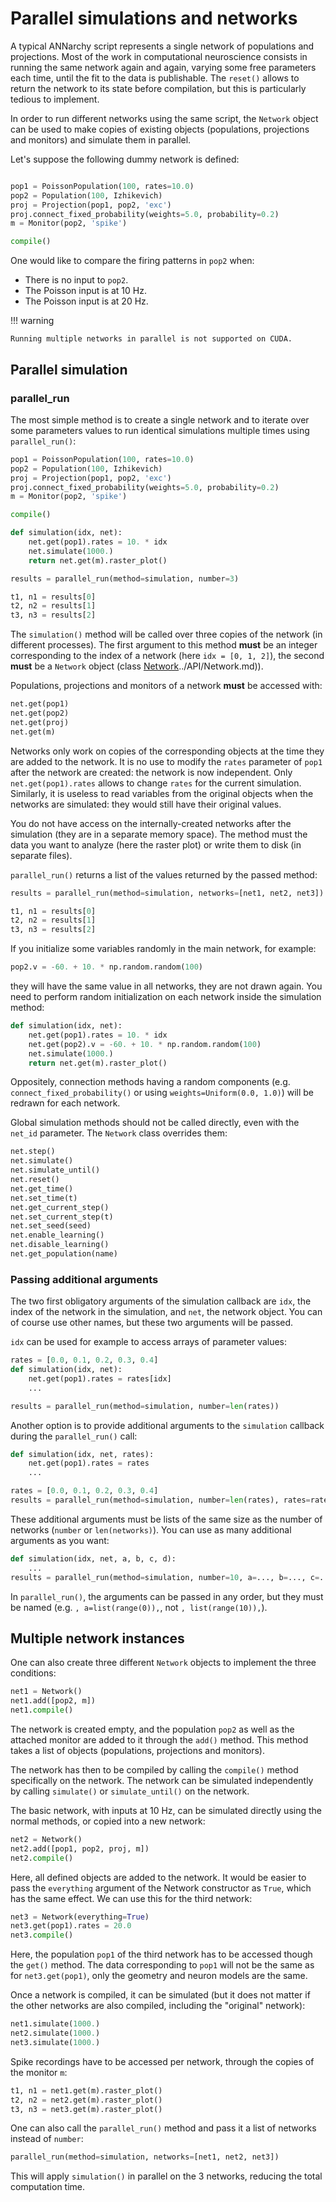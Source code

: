 # Parallel simulations and networks

A typical ANNarchy script represents a single network of populations and
projections. Most of the work in computational neuroscience consists in
running the same network again and again, varying some free parameters
each time, until the fit to the data is publishable. The `reset()`
allows to return the network to its state before compilation, but this
is particularly tedious to implement.

In order to run different networks using the same script, the `Network`
object can be used to make copies of existing objects (populations,
projections and monitors) and simulate them in parallel.

Let's suppose the following dummy network is defined:

```python

pop1 = PoissonPopulation(100, rates=10.0)
pop2 = Population(100, Izhikevich)
proj = Projection(pop1, pop2, 'exc')
proj.connect_fixed_probability(weights=5.0, probability=0.2)
m = Monitor(pop2, 'spike')

compile()
```

One would like to compare the firing patterns in `pop2` when:

-   There is no input to `pop2`.
-   The Poisson input is at 10 Hz.
-   The Poisson input is at 20 Hz.

!!! warning

    Running multiple networks in parallel is not supported on CUDA.


## Parallel simulation

### parallel_run

The most simple method is to create a single network and to iterate over
some parameters values to run identical simulations multiple times using
`parallel_run()`:

```python
pop1 = PoissonPopulation(100, rates=10.0)
pop2 = Population(100, Izhikevich)
proj = Projection(pop1, pop2, 'exc')
proj.connect_fixed_probability(weights=5.0, probability=0.2)
m = Monitor(pop2, 'spike')

compile()

def simulation(idx, net):
    net.get(pop1).rates = 10. * idx
    net.simulate(1000.)
    return net.get(m).raster_plot()

results = parallel_run(method=simulation, number=3)

t1, n1 = results[0]
t2, n2 = results[1]
t3, n3 = results[2]
```

The `simulation()` method will be called over three copies of the
network (in different processes). The first argument to this method
**must** be an integer corresponding to the index of a network (here
`idx = [0, 1, 2]`), the second **must** be a `Network` object (class
[Network]()../API/Network.md)).

Populations, projections and monitors of a network **must** be accessed
with:

```python
net.get(pop1)
net.get(pop2)
net.get(proj)
net.get(m)
```

Networks only work on copies of the corresponding objects at the time
they are added to the network. It is no use to modify the `rates`
parameter of `pop1` after the network are created: the network is now
independent. Only `net.get(pop1).rates` allows to change `rates` for the
current simulation. Similarly, it is useless to read variables from the
original objects when the networks are simulated: they would still have
their original values.

You do not have access on the internally-created networks after the
simulation (they are in a separate memory space). The method must the
data you want to analyze (here the raster plot) or write them to disk
(in separate files).

`parallel_run()` returns a list of the values returned by the passed
method:

```python
results = parallel_run(method=simulation, networks=[net1, net2, net3])

t1, n1 = results[0]
t2, n2 = results[1]
t3, n3 = results[2]
```

If you initialize some variables randomly in the main network, for
example:

```python
pop2.v = -60. + 10. * np.random.random(100)
```

they will have the same value in all networks, they are not drawn again.
You need to perform random initialization on each network inside the
simulation method:

```python
def simulation(idx, net):
    net.get(pop1).rates = 10. * idx
    net.get(pop2).v = -60. + 10. * np.random.random(100)
    net.simulate(1000.)
    return net.get(m).raster_plot()
```

Oppositely, connection methods having a random components (e.g.
`connect_fixed_probability()` or using `weights=Uniform(0.0, 1.0)`) will
be redrawn for each network.

Global simulation methods should not be called directly, even with the `net_id`
parameter. The `Network` class overrides them:

```python
net.step()
net.simulate()
net.simulate_until()
net.reset()
net.get_time()
net.set_time(t)
net.get_current_step()
net.set_current_step(t)
net.set_seed(seed)
net.enable_learning()
net.disable_learning()
net.get_population(name)
```

### Passing additional arguments

The two first obligatory arguments of the simulation callback are `idx`,
the index of the network in the simulation, and `net`, the network
object. You can of course use other names, but these two arguments will
be passed.

`idx` can be used for example to access arrays of parameter values:

```python
rates = [0.0, 0.1, 0.2, 0.3, 0.4]
def simulation(idx, net):
    net.get(pop1).rates = rates[idx]
    ...

results = parallel_run(method=simulation, number=len(rates))
```

Another option is to provide additional arguments to the `simulation`
callback during the `parallel_run()` call:

```python
def simulation(idx, net, rates):
    net.get(pop1).rates = rates
    ...

rates = [0.0, 0.1, 0.2, 0.3, 0.4]
results = parallel_run(method=simulation, number=len(rates), rates=rates)
```

These additional arguments must be lists of the same size as the number
of networks (`number` or `len(networks)`). You can use as many
additional arguments as you want:

```python
def simulation(idx, net, a, b, c, d):
    ...
results = parallel_run(method=simulation, number=10, a=..., b=..., c=..., d=...)
```

In `parallel_run()`, the arguments can be passed in any order, but they
must be named (e.g. `, a=list(range(0)),`, not `, list(range(10)),`).

## Multiple network instances

One can also create three different `Network` objects to implement the
three conditions:

```python
net1 = Network()
net1.add([pop2, m])
net1.compile()
```

The network is created empty, and the population `pop2` as well as the
attached monitor are added to it through the `add()` method. This method
takes a list of objects (populations, projections and monitors).

The network has then to be compiled by calling the `compile()` method
specifically on the network. The network can be simulated independently
by calling `simulate()` or `simulate_until()` on the network.

The basic network, with inputs at 10 Hz, can be simulated directly using
the normal methods, or copied into a new network:

```python
net2 = Network()
net2.add([pop1, pop2, proj, m])
net2.compile()
```

Here, all defined objects are added to the network. It would be easier
to pass the `everything` argument of the Network constructor as `True`,
which has the same effect. We can use this for the third network:

```python
net3 = Network(everything=True)
net3.get(pop1).rates = 20.0
net3.compile()
```

Here, the population `pop1` of the third network has to be accessed
though the `get()` method. The data corresponding to `pop1` will not be
the same as for `net3.get(pop1)`, only the geometry and neuron models
are the same.

Once a network is compiled, it can be simulated (but it does not matter
if the other networks are also compiled, including the \"original\"
network):

```python
net1.simulate(1000.)
net2.simulate(1000.)
net3.simulate(1000.)
```

Spike recordings have to be accessed per network, through the copies of
the monitor `m`:

```python
t1, n1 = net1.get(m).raster_plot()
t2, n2 = net2.get(m).raster_plot()
t3, n3 = net3.get(m).raster_plot()
```

One can also call the `parallel_run()` method and pass it a list of
networks instead of `number`:

```python
parallel_run(method=simulation, networks=[net1, net2, net3])
```

This will apply `simulation()` in parallel on the 3 networks, reducing
the total computation time.
